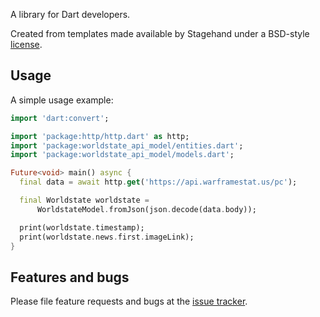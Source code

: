 A library for Dart developers.

Created from templates made available by Stagehand under a BSD-style
[license](https://github.com/dart-lang/stagehand/blob/master/LICENSE).

## Usage

A simple usage example:

```dart
import 'dart:convert';

import 'package:http/http.dart' as http;
import 'package:worldstate_api_model/entities.dart';
import 'package:worldstate_api_model/models.dart';

Future<void> main() async {
  final data = await http.get('https://api.warframestat.us/pc');

  final Worldstate worldstate =
      WorldstateModel.fromJson(json.decode(data.body));

  print(worldstate.timestamp);
  print(worldstate.news.first.imageLink);
}
```

## Features and bugs

Please file feature requests and bugs at the [issue tracker][tracker].

[tracker]: http://example.com/issues/replaceme
